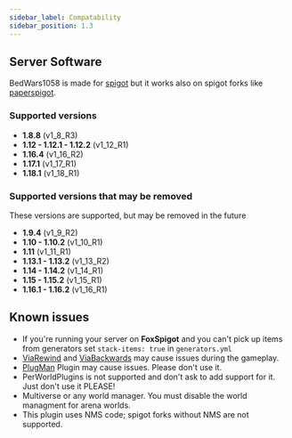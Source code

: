 ```yaml
---
sidebar_label: Compatability
sidebar_position: 1.3
---
```

## Server Software
BedWars1058 is made for [spigot](https://www.spigotmc.org/) but it works also on spigot forks like [paperspigot](https://papermc.io/downloads).

### Supported versions
* **1.8.8** (v1_8_R3)
* **1.12 - 1.12.1 - 1.12.2** (v1_12_R1)
* **1.16.4** (v1_16_R2)
* **1.17.1** (v1_17_R1)
* **1.18.1** (v1_18_R1)

### Supported versions that may be removed
These versions are supported, but may be removed in the future
* **1.9.4** (v1_9_R2)
* **1.10 - 1.10.2** (v1_10_R1)
* **1.11** (v1_11_R1)
* **1.13.1 - 1.13.2** (v1_13_R2)
* **1.14 - 1.14.2** (v1_14_R1)
* **1.15 - 1.15.2** (v1_15_R1)
* **1.16.1 - 1.16.2** (v1_16_R1)

## Known issues  
- If you're running your server on **FoxSpigot** and you can't pick up items from generators set `stack-items: true` in `generators.yml`  
- [ViaRewind](https://www.spigotmc.org/resources/viarewind.52109/) and [ViaBackwards](https://www.spigotmc.org/resources/viabackwards.27448/) may cause issues during the gameplay.
- [PlugMan](https://dev.bukkit.org/projects/plugman) Plugin may cause issues. Please don't use it.
- PerWorldPlugins is not supported and don't ask to add support for it. Just don't use it PLEASE!
- Multiverse or any world manager. You must disable the world managment for arena worlds.
- This plugin uses NMS code; spigot forks without NMS are not supported.
